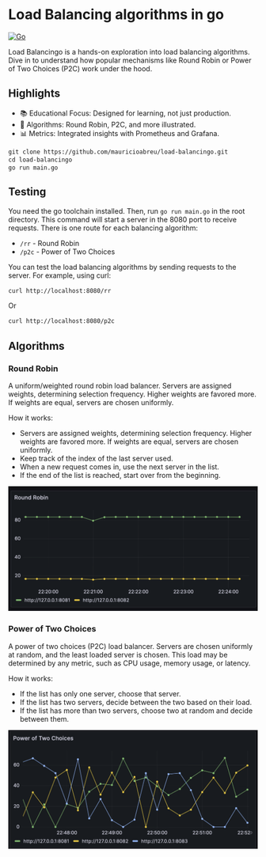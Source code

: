 # Load Balancing algorithms in go

[![Go](https://github.com/mauricioabreu/load-balancingo/actions/workflows/go.yml/badge.svg)](https://github.com/mauricioabreu/load-balancingo/actions/workflows/go.yml)

Load Balancingo is a hands-on exploration into load balancing algorithms. Dive in to understand how popular mechanisms like Round Robin or Power of Two Choices (P2C) work under the hood.

## Highlights

* 📚 Educational Focus: Designed for learning, not just production.
* 🔄 Algorithms: Round Robin, P2C, and more illustrated.
* 📊 Metrics: Integrated insights with Prometheus and Grafana.

```
git clone https://github.com/mauricioabreu/load-balancingo.git
cd load-balancingo
go run main.go
```

## Testing

You need the go toolchain installed. Then, run `go run main.go` in the root directory.
This command will start a server in the 8080 port to receive requests. There is one route for each balancing algorithm:

* `/rr` - Round Robin
* `/p2c` - Power of Two Choices

You can test the load balancing algorithms by sending requests to the server. For example, using curl:

```bash
curl http://localhost:8080/rr
```

Or

```bash
curl http://localhost:8080/p2c
```

## Algorithms

### Round Robin

A uniform/weighted round robin load balancer. Servers are assigned weights, determining selection frequency. Higher weights are favored more. If weights are equal, servers are chosen uniformly.

How it works:

* Servers are assigned weights, determining selection frequency. Higher weights are favored more. If weights are equal, servers are chosen uniformly.
* Keep track of the index of the last server used.
* When a new request comes in, use the next server in the list.
* If the end of the list is reached, start over from the beginning.

![Round Robin](misc/round_robin.png)

### Power of Two Choices

A power of two choices (P2C) load balancer. Servers are chosen uniformly at random, and the least loaded server is chosen. This load may be determined by any metric, such as CPU usage, memory usage, or latency.

How it works:

* If the list has only one server, choose that server.
* If the list has two servers, decide between the two based on their load.
* If the list has more than two servers, choose two at random and decide between them.

![Power of Two Choices](misc/p2c.png)
